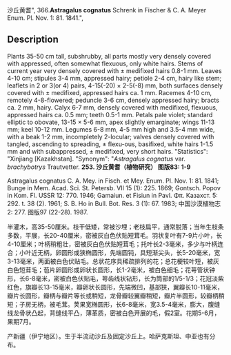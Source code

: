 沙丘黄耆",
366.**Astragalus cognatus** Schrenk in Fischer & C. A. Meyer Enum. Pl. Nov. 1: 81. 1841.",

## Description
Plants 35-50 cm tall, subshrubby, all parts mostly very densely covered with appressed, often somewhat flexuous, only white hairs. Stems of current year very densely covered with ± medifixed hairs 0.8-1 mm. Leaves 4-10 cm; stipules 3-4 mm, appressed hairy; petiole 2-4 cm, hairy like stem; leaflets in 2 or 3(or 4) pairs, 4-15(-20) × 2-5(-8) mm, both surfaces densely covered with ± medifixed, appressed hairs ca. 1 mm. Racemes 4-10 cm, remotely 4-8-flowered; peduncle 3-6 cm, densely appressed hairy; bracts ca. 2 mm, hairy. Calyx 6-7 mm, densely covered with medifixed, flexuous, appressed hairs ca. 0.5 mm; teeth 0.5-1 mm. Petals pale violet; standard elliptic to obovate, 13-15 × 5-6 mm, apex slightly emarginate; wings 11-13 mm; keel 10-12 mm. Legumes 6-8 mm, 4-5 mm high and 3.5-4 mm wide, with a beak 1-2 mm, incompletely 2-locular; valves densely covered with tangled, ascending to spreading, ± flexu-ous, basifixed, white hairs 1-1.5 mm and with subappressed, ± medifixed, very short hairs.
  "Statistics": "Xinjiang [Kazakhstan].
  "Synonym": "*Astragalus cognatus* var. *brachybotrys* Trautvetter.
**253. 沙丘黄耆（植物研究） 图版83: 1-9**

Astragalus cognatus C. A. Mey. in Fisch. et Mey. Enum. Pl. Nov. 1: 81. 1841; Bunge in Mem. Acad. Sci. St. Petersb. VII 15 (1): 225. 1869; Gontsch. Popov in Kom. Fl. USSR 12: 770. 1946; Gamaiun. et Fisiun in Pavl. Φπ. Казахст. 5: 292. t. 38 (2). 1961; S. B. Ho in Bull. Bot. Res. 3 (1): 67. 1983; 中国沙漠植物志 2: 277. 图版97 (22-28). 1987.

半灌木，高35-50厘米。枝干低矮，常被沙埋；老枝扁平，通常脱落；当年生枝条多数，平展，长20-40厘米，密被灰白色伏贴短茸毛。羽状复叶有7-9片小叶，长4-10厘米；叶柄稍粗壮，密被灰白色伏贴短茸毛；托叶长2-3毫米，多少与叶柄连合；小叶近无柄，卵圆形或狭椭圆形，先端圆钝，具短渐尖头，长5-20毫米，宽3-13毫米，两面被白色伏贴毛。总状花序具稀疏排列的花；总花梗较叶短，被灰白色短茸毛；苞片卵圆形或卵状长圆形，长1-2毫米，被白色细毛；花萼管状钟形，长6-8毫米，密被白色伏贴毛，萼齿线状钻形，长为筒部的1/5-1/3；花冠淡紫红色，旗瓣长13-15毫米，瓣卵状长圆形，先端微凹，基部狭，翼瓣长10-11毫米，瓣片长圆形，瓣柄与瓣片等长或稍短，龙骨瓣较翼瓣稍短，瓣片半圆形，较瓣柄稍短；子房无柄，被毛茸。荚果宽椭圆形，长6-8毫米，宽3.5-4毫米，膨大，腹缝线龙骨状凸起，背缝线平凸，薄革质，密被白色开展的毛，假2室。花期5-6月，果期7月。

产新疆（伊宁地区）。生于半流动沙丘及固定沙丘上。哈萨克斯坦、中亚也有分布。
